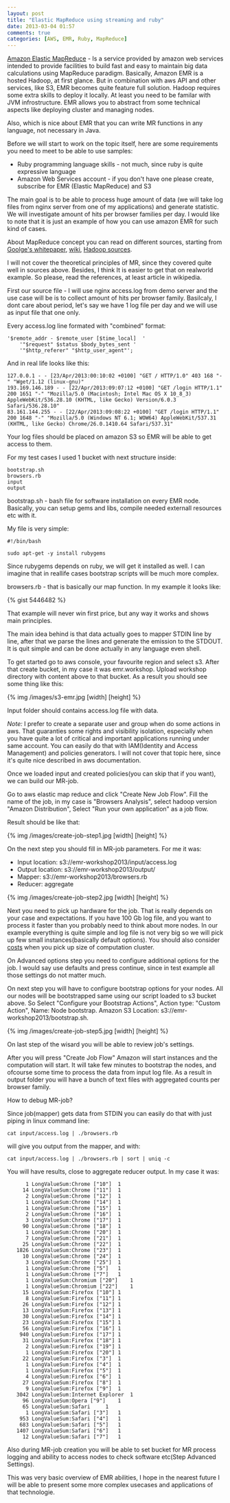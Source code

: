 ```yaml
---
layout: post
title: "Elastic MapReduce using streaming and ruby"
date: 2013-03-04 01:57
comments: true
categories: [AWS, EMR, Ruby, MapReduce] 
---
```


[Amazon Elastic MapReduce](http://aws.amazon.com/elasticmapreduce/) - Is a service provided by amazon web services intended to provide facilities to build fast and easy to maintain big data calculations using MapReduce paradigm. Basically, Amazon EMR is a hosted Hadoop, at first glance. But in combination with aws API and other services, like S3, EMR becomes quite feature full solution. Hadoop requires some extra skills to deploy it locally. At least you need to be familar with JVM infrostructure. EMR allows you to abstract from some technical aspects like deploying cluster and managing nodes.

Also, which is nice about EMR that you can write MR functions in any language, not necessary in Java. 

Before we will start to work on the topic itself, here are some requirements you need to meet to be able to use samples:

  *   Ruby programming language skills - not much, since ruby is quite expressive language
  *   Amazon Web Services account - if you don't have one please create, subscribe for EMR (Elastic MapReduce) and S3

The main goal is to be able to process huge amount of data (we will take log files from nginx server from one of my applications) and generate statistic. 
We will investigate amount of hits per browser families per day. I would like to note that it is just an example of how you can use amazon EMR for such kind of cases.

About MapReduce concept you can read on different sources, starting from [Goolge's whitepaper](http://static.googleusercontent.com/external_content/untrusted_dlcp/research.google.com/uk//archive/mapreduce-osdi04.pdf), [wiki](http://en.wikipedia.org/wiki/MapReduce), [Hadoop sources](http://hadoop.apache.org/docs/r1.0.4/mapred_tutorial.html).

I will not cover the theoretical principles of MR, since they covered quite well in sources above. Besides, I think It is easier to get that on realworld example. So please, read the references, at least article in wikipedia.

First our source file - I will use nginx access.log from demo server and the use case will be is to collect amount of hits per browser family. Basilcaly, I dont care about period, let's say we have 1 log file per day and we will use as input file that one only.

Every access.log line formated with "combined" format: 

    '$remote_addr - $remote_user [$time_local]  '
        '"$request" $status $body_bytes_sent '
        '"$http_referer" "$http_user_agent"';

And in real life looks like this:

    127.0.0.1 - - [23/Apr/2013:00:10:02 +0100] "GET / HTTP/1.0" 403 168 "-" "Wget/1.12 (linux-gnu)"
    193.169.146.189 - - [22/Apr/2013:09:07:12 +0100] "GET /login HTTP/1.1" 200 1651 "-" "Mozilla/5.0 (Macintosh; Intel Mac OS X 10_8_3) AppleWebKit/536.28.10 (KHTML, like Gecko) Version/6.0.3 Safari/536.28.10"
    83.161.144.255 - - [22/Apr/2013:09:08:22 +0100] "GET /login HTTP/1.1" 200 1648 "-" "Mozilla/5.0 (Windows NT 6.1; WOW64) AppleWebKit/537.31 (KHTML, like Gecko) Chrome/26.0.1410.64 Safari/537.31"

Your log files should be placed on amazon S3 so EMR will be able to get access to them. 

For my test cases I used 1 bucket with next structure inside:

    bootstrap.sh  
    browsers.rb
    input  
    output

bootstrap.sh - bash file for software installation on every EMR node. Basically, you can setup gems and libs, compile needed externall resources etc with it.

My file is very simple:

    #!/bin/bash
 
    sudo apt-get -y install rubygems

Since rubygems depends on ruby, we will get it installed as well. I can imagine that in reallife cases bootstrap scripts will be much more complex.

browsers.rb - that is basically our map function. In my example it looks like:

{% gist 5446482 %}

That example will never win first price, but any way it works and shows main principles. 

The main idea behind is that data actually goes to mapper STDIN line by line, after that we parse the lines and generate the emission to the STDOUT. It is quit simple and can be done actually in any language even shell.

To get started go to aws console, your favourite region and select s3. After that create bucket, in my case it was emr.workshop. Upload workshop directory with content above to that bucket. As a result you should see some thing like this:

{% img /images/s3-emr.jpg [width] [height] %}

Input folder should contains access.log file with data.

*Note:* I prefer to create a separate user and group when do some actions in aws. That guaranties some rights and visibility isolation, especially when you have quite a lot of critical and important applications running under same account. You can easily do that with IAM(Identity and Access Management) and policies generators. I will not cover that topic here, since it's quite nice described in aws documentation.

Once we loaded input and created policies(you can skip that if you want), we can build our MR-job. 

Go to aws elastic map reduce and click "Create New Job Flow". Fill the name of the job, in my case is "Browsers Analysis", select hadoop version "Amazon Distribution", Select "Run your own application" as a job flow.

Result should be like that:

{% img /images/create-job-step1.jpg [width] [height] %}

On the next step you should fill in MR-job parameters. For me it was: 

* Input location: s3://emr-workshop2013/input/access.log
* Output location: s3://emr-workshop2013/output/
* Mapper: s3://emr-workshop2013/browsers.rb
* Reducer: aggregate

{% img /images/create-job-step2.jpg [width] [height] %}

Next you need to pick up hardware for the job. That is really depends on your case and expectations. If you have 100 Gb log file, and you want to process it faster than you probably need to think about more nodes. In our example everything is quite simple and log file is not very big so we will pick up few small instances(basically default options). You should also consider [costs](http://aws.amazon.com/elasticmapreduce/pricing/) when you pick up size of computation cluster. 

On Advanced options step you need to configure additional options for the job. I would say use defaults and press continue, since in test example all those settings do not matter much.

On next step you will have to configure bootstrap options for your nodes. All our nodes will be bootstrapped same using our script loaded to s3 bucket above. So Select "Configure your Bootstrap Actions", Action type: "Custom Action", Name: Node bootstrap. Amazon S3 Location: s3://emr-workshop2013/bootstrap.sh.

{% img /images/create-job-step5.jpg [width] [height] %}

On last step of the wisard you will be able to review job's settings.

After you will press "Create Job Flow" Amazon will start instances and the computation will start. It will take few minutes to bootstrap the nodes, and ofcourse some time to process the data from input log file. As a result in output folder you will have a bunch of text files with aggregated counts per browser family. 

How to debug MR-job?

Since job(mapper) gets data from STDIN you can easily do that with just piping in linux command line:

    cat input/access.log | ./browsers.rb

will give you output from the mapper, and with:

    cat input/access.log | ./browsers.rb | sort | uniq -c

You will have results, close to aggregate reducer output. In my case it was:

          1 LongValueSum:Chrome ["10"]  1
         14 LongValueSum:Chrome ["11"]  1
          2 LongValueSum:Chrome ["12"]  1
          1 LongValueSum:Chrome ["14"]  1
          1 LongValueSum:Chrome ["15"]  1
          2 LongValueSum:Chrome ["16"]  1
          3 LongValueSum:Chrome ["17"]  1
         90 LongValueSum:Chrome ["18"]  1
          1 LongValueSum:Chrome ["20"]  1
          7 LongValueSum:Chrome ["21"]  1
         25 LongValueSum:Chrome ["22"]  1
       1826 LongValueSum:Chrome ["23"]  1
         10 LongValueSum:Chrome ["24"]  1
          3 LongValueSum:Chrome ["25"]  1
          1 LongValueSum:Chrome ["5"]   1
          1 LongValueSum:Chrome ["7"]   1
          1 LongValueSum:Chromium ["20"]    1
          1 LongValueSum:Chromium ["22"]    1
         15 LongValueSum:Firefox ["10"] 1
          8 LongValueSum:Firefox ["11"] 1
         26 LongValueSum:Firefox ["12"] 1
         13 LongValueSum:Firefox ["13"] 1
         30 LongValueSum:Firefox ["14"] 1
         23 LongValueSum:Firefox ["15"] 1
         56 LongValueSum:Firefox ["16"] 1
        940 LongValueSum:Firefox ["17"] 1
         31 LongValueSum:Firefox ["18"] 1
          2 LongValueSum:Firefox ["19"] 1
          1 LongValueSum:Firefox ["20"] 1
         22 LongValueSum:Firefox ["3"]  1
          1 LongValueSum:Firefox ["4"]  1
          1 LongValueSum:Firefox ["5"]  1
          4 LongValueSum:Firefox ["6"]  1
         27 LongValueSum:Firefox ["8"]  1
          9 LongValueSum:Firefox ["9"]  1
       3042 LongValueSum:Internet Explorer  1
         96 LongValueSum:Opera ["9"]    1
         65 LongValueSum:Safari     1
          1 LongValueSum:Safari ["3"]   1
        953 LongValueSum:Safari ["4"]   1
        683 LongValueSum:Safari ["5"]   1
       1407 LongValueSum:Safari ["6"]   1
         12 LongValueSum:Safari ["7"]   1

Also during MR-job creation you will be able to set bucket for MR process logging and ability to access nodes to check software etc(Step Advanced Settings).

This was very basic overview of EMR abilities, I hope in the nearest future I will be able to present some more complex usecases and applications of that technologie.